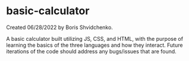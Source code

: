 # basic-calculator

Created 06/28/2022 by Boris Shvidchenko.

A basic calculator built utilizing JS, CSS, and HTML, with the purpose of learning the basics of the three languages and how they interact. Future iterations of the code should address any bugs/issues that are found. 
